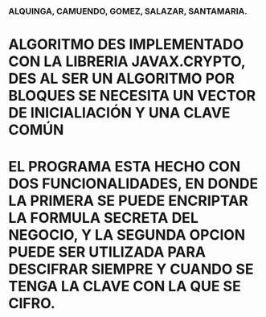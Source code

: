 ### ALQUINGA, CAMUENDO, GOMEZ, SALAZAR, SANTAMARIA.  
# ALGORITMO DES IMPLEMENTADO CON LA LIBRERIA JAVAX.CRYPTO, DES AL SER UN ALGORITMO POR BLOQUES SE NECESITA UN VECTOR DE INICIALIACIÓN Y UNA CLAVE COMÚN
# EL PROGRAMA ESTA HECHO CON DOS FUNCIONALIDADES, EN DONDE LA PRIMERA SE PUEDE ENCRIPTAR LA FORMULA SECRETA DEL NEGOCIO, Y LA SEGUNDA OPCION PUEDE SER UTILIZADA PARA DESCIFRAR SIEMPRE Y CUANDO SE TENGA LA CLAVE CON LA QUE SE CIFRO.

